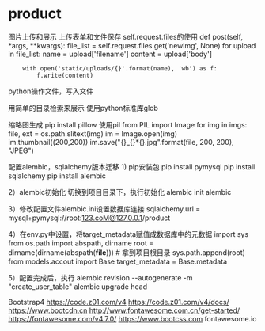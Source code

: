 # product
图片上传和展示
上传表单和文件保存
self.request.files的使用
    def post(self, *args, **kwargs):
        file_list = self.request.files.get('newimg', None)
        for upload in file_list:
            name = upload['filename']
            content = upload['body']

        with open('static/uploads/{}'.format(name), 'wb') as f:
            f.write(content)
python操作文件，写入文件

用简单的目录检索来展示
使用python标准库glob

缩略图生成
pip install pillow
使用pil
from PIL import Image
for img in imgs:
    file, ext = os.path.slitext(img)
    im = Image.open(img)
    im.thumbnail((200,200))
    im.save("{}_{}*{}.jpg".format(file, 200, 200), "JPEG")
  
    
配置alembic，sqlalchemy版本迁移
1) pip安装包
pip install pymysql
pip install sqlalchemy
pip install alembic

2）alembic初始化
切换到项目目录下，执行初始化
alembic init alembic

3）修改配置文件alembic.ini设置数据库连接
sqlalchemy.url = mysql+pymysql://root:123.coM@127.0.0.1/product

4）在env.py中设置，将target_metadata赋值成数据库中的元数据
import sys
from os.path import abspath, dirname
root = dirname(dirname(abspath(__file__)))  # 拿到项目根目录
sys.path.append(root)
from models.accout import Base
target_metadata = Base.metadata

5）配置完成后，执行
alembic revision --autogenerate -m "create_user_table"
alembic upgrade head

Bootstrap4
https://code.z01.com/v4
https://code.z01.com/v4/docs/
https://www.bootcdn.cn
http://www.fontawesome.com.cn/get-started/
https://fontawesome.com/v4.7.0/
https://www.bootcss.com
fontawesome.io
